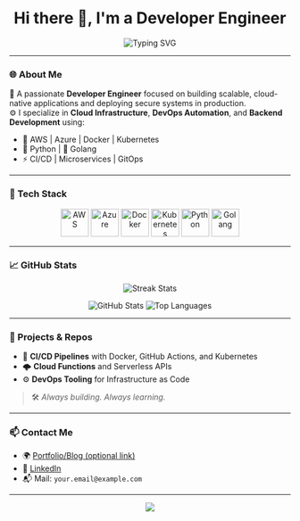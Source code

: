<!-- GitHub Profile README -->

<h1 align="center">Hi there 👋, I'm a Developer Engineer</h1>

<p align="center">
  <img src="https://readme-typing-svg.herokuapp.com?font=Fira+Code&size=22&pause=1000&center=true&vCenter=true&width=500&lines=Cloud+Engineer+%7C+DevOps+Developer;AWS+%7C+Azure+%7C+Docker+%7C+Kubernetes;Python+%7C+Golang+Enthusiast;Welcome+to+my+GitHub+World!+🚀" alt="Typing SVG" />
</p>

---

### 🌐 About Me

🔧 A passionate **Developer Engineer** focused on building scalable, cloud-native applications and deploying secure systems in production.  
⚙️ I specialize in **Cloud Infrastructure**, **DevOps Automation**, and **Backend Development** using:

- 🧰 AWS | Azure | Docker | Kubernetes  
- 🐍 Python | 🐹 Golang  
- ⚡ CI/CD | Microservices | GitOps

---

### 🚀 Tech Stack

<div align="center">
  <img src="https://cdn.jsdelivr.net/gh/devicons/devicon/icons/aws/aws-original.svg" width="50" height="50" alt="AWS" />
  <img src="https://cdn.jsdelivr.net/gh/devicons/devicon/icons/azure/azure-original.svg" width="50" height="50" alt="Azure" />
  <img src="https://cdn.jsdelivr.net/gh/devicons/devicon/icons/docker/docker-original.svg" width="50" height="50" alt="Docker" />
  <img src="https://cdn.jsdelivr.net/gh/devicons/devicon/icons/kubernetes/kubernetes-plain.svg" width="50" height="50" alt="Kubernetes" />
  <img src="https://cdn.jsdelivr.net/gh/devicons/devicon/icons/python/python-original.svg" width="50" height="50" alt="Python" />
  <img src="https://cdn.jsdelivr.net/gh/devicons/devicon/icons/go/go-original.svg" width="50" height="50" alt="Golang" />
</div>

---

### 📈 GitHub Stats

<p align="center">
  <img src="https://github-readme-streak-stats.herokuapp.com/?user=your-username&theme=react" alt="Streak Stats" />
</p>
<p align="center">
  <img src="https://github-readme-stats.vercel.app/api?username=your-username&show_icons=true&theme=tokyonight" alt="GitHub Stats" />
  <img src="https://github-readme-stats.vercel.app/api/top-langs/?username=your-username&layout=compact&theme=tokyonight" alt="Top Languages" />
</p>

---

### 🧩 Projects & Repos

- 🔄 **CI/CD Pipelines** with Docker, GitHub Actions, and Kubernetes
- 🌩️ **Cloud Functions** and Serverless APIs
- ⚙️ **DevOps Tooling** for Infrastructure as Code

> 🛠️ *Always building. Always learning.*

---

### 📫 Contact Me

- 🌍 [Portfolio/Blog (optional link)](https://your-site.com)
- 💼 [LinkedIn](https://linkedin.com/in/your-profile)
- 📬 Mail: `your.email@example.com`

---

<p align="center">
  <img src="https://capsule-render.vercel.app/api?type=waving&color=gradient&height=120&section=footer"/>
</p>
